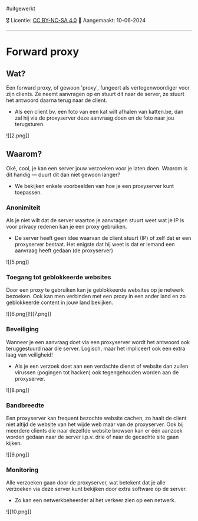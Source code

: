 #uitgewerkt  

🎖️ Licentie: [CC BY-NC-SA 4.0](https://creativecommons.org/licenses/by-nc-sa/4.0/)
📅 Aangemaakt: 10-06-2024

---
# Forward proxy
## Wat?
Een forward proxy, of gewoon 'proxy', fungeert als vertegenwoordiger voor zijn clients. Ze neemt aanvragen op en stuurt dit naar de server, ze stuurt het antwoord daarna terug naar de client.
- Als een client bv. een foto van een kat wilt afhalen van katten.be, dan zal hij via de proxyserver deze aanvraag doen en de foto naar jou terugsturen.

![[2.png]]

## Waarom?
Oké, cool, je kan een server jouw verzoeken voor je laten doen. Waarom is dit handig — duurt dit dan niet gewoon langer?
* We bekijken enkele voorbeelden van hoe je een proxyserver kunt toepassen.

### Anonimiteit
Als je niet wilt dat de server waartoe je aanvragen stuurt weet wat je IP is voor privacy redenen kan je een proxy gebruiken. 
- De server heeft geen idee waarvan de client stuurt (IP) of zelf dat er een proxyserver bestaat. Het enigste dat hij weet is dat er iemand een aanvraag heeft gedaan (de proxyserver)

![[5.png]]

### Toegang tot geblokkeerde websites
Door een proxy te gebruiken kan je geblokkeerde websites op je netwerk bezoeken. Ook kan men verbinden met een proxy in een ander land en zo geblokkeerde content in jouw land bekijken.

![[6.png]]![[7.png]]

### Beveiliging
Wanneer je een aanvraag doet via een proxyserver wordt het antwoord ook teruggestuurd naar die server. Logisch, maar het impliceert ook een extra laag van veiligheid!
- Als je een verzoek doet aan een verdachte dienst of website dan zullen virussen (pogingen tot hacken) ook tegengehouden worden aan de proxyserver.


![[8.png]]

### Bandbreedte
Een proxyserver kan frequent bezochte website cachen, zo haalt de client niet altijd de website van het wijde web maar van de proxyserver. Ook bij meerdere clients die naar dezelfde website browsen kan er één aanzoek worden gedaan naar de server i.p.v. drie of naar de gecachte site gaan kijken.

![[9.png]]

### Monitoring
Alle verzoeken gaan door de proxyserver, wat betekent dat je alle verzoeken via deze server kunt bekijken door extra software op de server.
* Zo kan een netwerkbeheerder al het verkeer zien op een netwerk.

![[10.png]]




